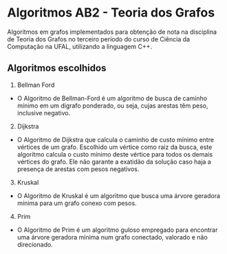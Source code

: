 # Algoritmos AB2 - Teoria dos Grafos

Algoritmos em grafos implementados para obtenção de nota na disciplina de Teoria dos Grafos no terceiro período do curso de Ciência da Computação na UFAL, utilizando a linguagem C++.

## Algoritmos escolhidos

1. Bellman Ford
- O Algoritmo de Bellman-Ford é um algoritmo de busca de caminho mínimo em um digrafo ponderado, ou seja, cujas arestas têm peso, inclusive negativo.
2. Dijkstra
- O Algoritmo de Dijkstra que calcula o caminho de custo mínimo entre vértices de um grafo. Escolhido um vértice como raiz da busca, este algoritmo calcula o custo mínimo deste vértice para todos os demais vértices do grafo. Ele não garante a exatidão da solução caso haja a presença de arestas com pesos negativos.
3. Kruskal
- O Algoritmo de Kruskal é um algoritmo que busca uma árvore geradora mínima para um grafo conexo com pesos.
4. Prim
- O Algoritmo de Prim é um algoritmo guloso empregado para encontrar uma árvore geradora mínima num grafo conectado, valorado e não direcionado.
